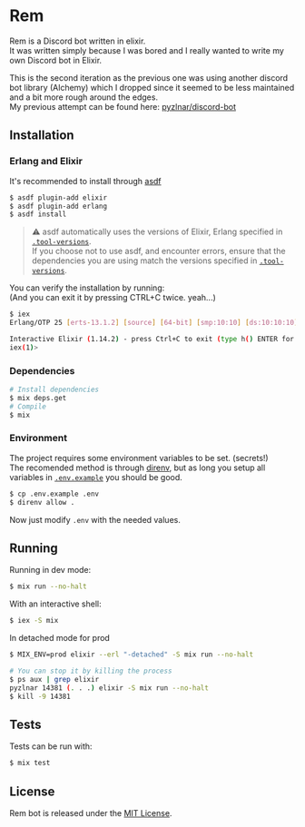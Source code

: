 # Rem

Rem is a Discord bot written in elixir. \
It was written simply because I was bored and I really wanted to write my own Discord bot in Elixir.

This is the second iteration as the previous one was using another discord bot library (Alchemy)
which I dropped since it seemed to be less maintained and a bit more rough around the edges. \
My previous attempt can be found here: [pyzlnar/discord-bot](https://github.com/pyzlnar/discord-bot)

## Installation

### Erlang and Elixir

It's recommended to install through [asdf](https://github.com/asdf-vm/asdf)

```bash
$ asdf plugin-add elixir
$ asdf plugin-add erlang
$ asdf install
```

> :warning: asdf automatically uses the versions of Elixir, Erlang specified in
> [`.tool-versions`](.tool-versions). \
> If you choose not to use asdf, and encounter errors, ensure that the dependencies you are using
> match the versions specified in [`.tool-versions`](.tool-versions).

You can verify the installation by running: \
(And you can exit it by pressing CTRL+C twice. yeah...)

```bash
$ iex
Erlang/OTP 25 [erts-13.1.2] [source] [64-bit] [smp:10:10] [ds:10:10:10] [async-threads:1]

Interactive Elixir (1.14.2) - press Ctrl+C to exit (type h() ENTER for help)
iex(1)>
```

### Dependencies

```bash
# Install dependencies
$ mix deps.get
# Compile
$ mix
```

### Environment

The project requires some environment variables to be set. (secrets!) \
The recomended method is through [direnv](https://github.com/direnv/direnv), but as long you setup
all variables in [`.env.example`](.env.example) you should be good.

```bash
$ cp .env.example .env
$ direnv allow .
```
Now just modify `.env` with the needed values.

## Running

Running in dev mode:

```bash
$ mix run --no-halt
```

With an interactive shell:

```bash
$ iex -S mix
```

In detached mode for prod

```bash
$ MIX_ENV=prod elixir --erl "-detached" -S mix run --no-halt

# You can stop it by killing the process
$ ps aux | grep elixir
pyzlnar 14381 (. . .) elixir -S mix run --no-halt
$ kill -9 14381
```

## Tests

Tests can be run with:

```bash
$ mix test
```

## License

Rem bot is released under the [MIT License](https://opensource.org/licenses/MIT).
